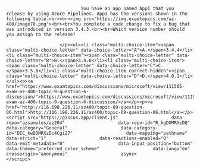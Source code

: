 <p class="card-text">
							
								You have an app named App1 that you release by using Azure Pipelines. App1 has the versions shown in the following table.<br><br><img src="https://img.examtopics.com/az-400/image70.png"><br><br>You complete a code change to fix a bug that was introduced in version 3.4.3.<br><br>Which version number should you assign to the release?
							
						</p><ul><li class="multi-choice-item"><span class="multi-choice-letter" data-choice-letter="A">A.</span>3.4.4</li><li class="multi-choice-item"><span class="multi-choice-letter" data-choice-letter="B">B.</span>3.4.8</li><li class="multi-choice-item"><span class="multi-choice-letter" data-choice-letter="C">C.</span>3.5.0</li><li class="multi-choice-item correct-hidden"><span class="multi-choice-letter" data-choice-letter="D">D.</span>4.0.1</li></ul><p><a href="https://www.examtopics.com/discussions/microsoft/view/111505-exam-az-400-topic-9-question-6-discussion/">https://www.examtopics.com/discussions/microsoft/view/111505-exam-az-400-topic-9-question-6-discussion/</a></p><p><a href="http://116.198.226.11/az400/topic-09-question-06.html">http://116.198.226.11/az400/topic-09-question-06.html</a></p><script src="https://giscus.app/client.js"                    data-repo="azsamples/az204"                    data-repo-id="R_kgDOMRXzDQ"                    data-category="General"                    data-category-id="DIC_kwDOMRXzDc4Cgi27"                    data-mapping="pathname"                    data-strict="1"                    data-reactions-enabled="0"                    data-emit-metadata="0"                    data-input-position="bottom"                    data-theme="preferred_color_scheme"                    data-lang="en"                    crossorigin="anonymous"                    async>                    </script>